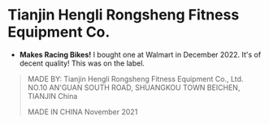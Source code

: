 # Tianjin Hengli Rongsheng Fitness Equipment Co.
- **Makes Racing Bikes!**
I bought one at Walmart in December 2022. It's of decent quality! This was on the label.

>MADE BY:
>Tianjin Hengli Rongsheng Fitness Equipment Co., Ltd.
>NO.10 AN'GUAN SOUTH ROAD, SHUANGKOU TOWN
>BEICHEN, TIANJIN
>China
>
>MADE IN CHINA
>November 2021
